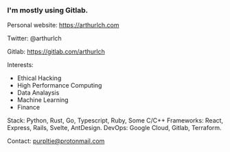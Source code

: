 ### I'm mostly using Gitlab. 

Personal website: https://arthurlch.com

Twitter: @arthurlch

Gitlab: https://gitlab.com/arthurlch

Interests: 
- Ethical Hacking 
- High Performance Computing
- Data Analaysis
- Machine Learning
- Finance

Stack: Python, Rust, Go, Typescript, Ruby, Some C/C++
Frameworks: React, Express, Rails, Svelte, AntDesign.
DevOps: Google Cloud, Gitlab, Terraform. 

Contact: purpltie@protonmail.com


